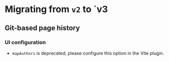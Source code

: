 # Migrating from `v2` to `v3

## Git-based page history

### UI configuration

- `mapAuthors` is deprecated, please configure this option in the Vite plugin.

